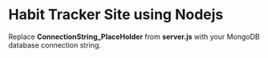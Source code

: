 ﻿# Habit Tracker Site using Nodejs


Replace **ConnectionString_PlaceHolder** from **server.js** with your MongoDB database connection string.
